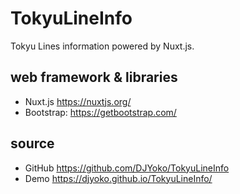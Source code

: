 # TokyuLineInfo
Tokyu Lines information powered by Nuxt.js.

## web framework & libraries

- Nuxt.js https://nuxtjs.org/
- Bootstrap: https://getbootstrap.com/

## source

- GitHub https://github.com/DJYoko/TokyuLineInfo
- Demo https://djyoko.github.io/TokyuLineInfo/
